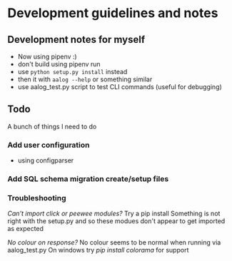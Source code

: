 # Development guidelines and notes

## Development notes for myself

- Now using pipenv :)
- don't build using pipenv run
- use `python setup.py install` instead
- then it with `aalog --help` or something similar
- use aalog_test.py script to test CLI commands (useful for debugging)

## Todo

A bunch of things I need to do

### Add user configuration

- using configparser

### Add SQL schema migration create/setup files

### Troubleshooting

_Can't import click or peewee modules?_  Try a pip install
Something is not right with the setup.py and so these modues don't appear to get imported
as expected

_No colour on response?_
No colour seems to be normal when running via aalog_test.py
On windows try _pip install colorama_ for support